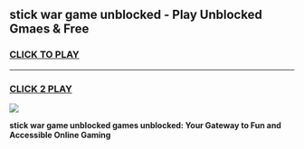 
## stick war game unblocked - Play Unblocked Gmaes & Free
<h3>
<a href="https://news.freeplayer.one?title=stick_war_game_unblocked&ref=23F">CLICK TO PLAY</a></h3>
<hr>

<h3>
<a href="https://news.freeplayer.one?title=stick_war_game_unblocked&ref=23F">CLICK 2 PLAY</a>
  
</h3>

<a href="https://news.freeplayer.one?title=stick_war_game_unblocked&ref=23F/"><img src="https://clearcache.store/games.png"></a>


**stick war game unblocked games unblocked: Your Gateway to Fun and Accessible Online Gaming**
